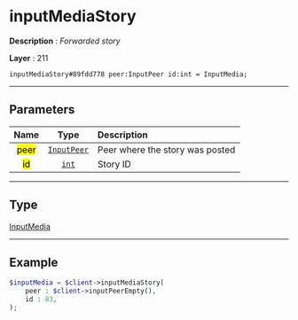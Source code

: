 # inputMediaStory

**Description** : *Forwarded story*

**Layer** : 211

```tl
inputMediaStory#89fdd778 peer:InputPeer id:int = InputMedia;
```

---

## Parameters

| Name | Type | Description |
| :---: | :---: | :--- |
| <mark>peer</mark> | [`InputPeer`](type/InputPeer) | Peer where the story was posted |
| <mark>id</mark> | [`int`](type/int) | Story ID |

---

## Type

[InputMedia](type/InputMedia)

---

## Example

```php
$inputMedia = $client->inputMediaStory(
	peer : $client->inputPeerEmpty(),
	id : 83,
);
```